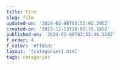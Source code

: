 ```yaml
---
title: Film
slug: film
updated-on: '2024-02-08T03:52:02.295Z'
created-on: '2023-12-13T10:02:35.245Z'
published-on: '2024-02-08T03:52:46.528Z'
f_order: 4
f_color: '#ffd1dc'
layout: '[categories].html'
tags: categories
---
```



